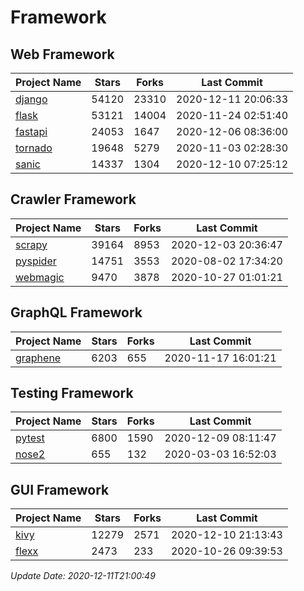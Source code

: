 # Framework

## Web Framework
| Project Name | Stars | Forks | Last Commit |
| ------------ | ----- | ----- | ----------- |
| [django](https://github.com/django/django) | 54120 | 23310 | 2020-12-11 20:06:33 |
| [flask](https://github.com/pallets/flask) | 53121 | 14004 | 2020-11-24 02:51:40 |
| [fastapi](https://github.com/tiangolo/fastapi) | 24053 | 1647 | 2020-12-06 08:36:00 |
| [tornado](https://github.com/tornadoweb/tornado) | 19648 | 5279 | 2020-11-03 02:28:30 |
| [sanic](https://github.com/huge-success/sanic) | 14337 | 1304 | 2020-12-10 07:25:12 |

## Crawler Framework
| Project Name | Stars | Forks | Last Commit |
| ------------ | ----- | ----- | ----------- |
| [scrapy](https://github.com/scrapy/scrapy) | 39164 | 8953 | 2020-12-03 20:36:47 |
| [pyspider](https://github.com/binux/pyspider) | 14751 | 3553 | 2020-08-02 17:34:20 |
| [webmagic](https://github.com/code4craft/webmagic) | 9470 | 3878 | 2020-10-27 01:01:21 |

## GraphQL Framework
| Project Name | Stars | Forks | Last Commit |
| ------------ | ----- | ----- | ----------- |
| [graphene](https://github.com/graphql-python/graphene) | 6203 | 655 | 2020-11-17 16:01:21 |

## Testing Framework
| Project Name | Stars | Forks | Last Commit |
| ------------ | ----- | ----- | ----------- |
| [pytest](https://github.com/pytest-dev/pytest) | 6800 | 1590 | 2020-12-09 08:11:47 |
| [nose2](https://github.com/nose-devs/nose2) | 655 | 132 | 2020-03-03 16:52:03 |

## GUI Framework
| Project Name | Stars | Forks | Last Commit |
| ------------ | ----- | ----- | ----------- |
| [kivy](https://github.com/kivy/kivy) | 12279 | 2571 | 2020-12-10 21:13:43 |
| [flexx](https://github.com/flexxui/flexx) | 2473 | 233 | 2020-10-26 09:39:53 |

*Update Date: 2020-12-11T21:00:49*